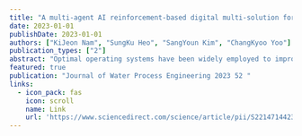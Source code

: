```yaml
---
title: "A multi-agent AI reinforcement-based digital multi-solution for optimal operation of a full-scale wastewater treatment plant under various influent conditions"
date: 2023-01-01
publishDate: 2023-01-01
authors: ["KiJeon Nam", "SungKu Heo", "SangYoun Kim", "ChangKyoo Yoo"]
publication_types: ["2"]
abstract: "Optimal operating systems have been widely employed to improve the economic and environmental performance of wastewater treatment plants (WWTPs) for efficiently treating discharged water pollutants. However, the multi-optimization approach applied to WWTPs has been inadequate, resulting in a low optimization performance owing to varying influent conditions and inherent complex interactions between manipulated variables. Therefore, this study developed a digital multi-solution for optimal operation of a WWTP based on multi-agent reinforcement learning. Dynamic influent conditions with low, normal, and high influent chemical oxygen demands and total nitrogen composition ratios were generated using a k-means clustering algorithm to accurately reflect operating conditions. A game abstraction method based on a two-stage attention network (G2ANet) algorithm was employed to simultaneously search …"
featured: true
publication: "Journal of Water Process Engineering 2023 52 "
links:
  - icon_pack: fas
    icon: scroll
    name: Link
    url: 'https://www.sciencedirect.com/science/article/pii/S2214714423000508'
---
```


